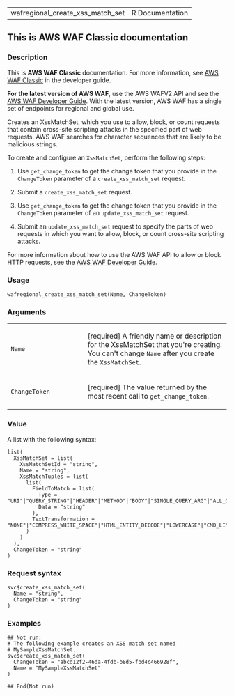 <table style="width: 100%;">
<tbody>
<tr class="odd">
<td>wafregional_create_xss_match_set</td>
<td style="text-align: right;">R Documentation</td>
</tr>
</tbody>
</table>

## This is AWS WAF Classic documentation

### Description

This is **AWS WAF Classic** documentation. For more information, see
[AWS WAF
Classic](https://docs.aws.amazon.com/waf/latest/developerguide/classic-waf-chapter.html)
in the developer guide.

**For the latest version of AWS WAF**, use the AWS WAFV2 API and see the
[AWS WAF Developer
Guide](https://docs.aws.amazon.com/waf/latest/developerguide/waf-chapter.html).
With the latest version, AWS WAF has a single set of endpoints for
regional and global use.

Creates an XssMatchSet, which you use to allow, block, or count requests
that contain cross-site scripting attacks in the specified part of web
requests. AWS WAF searches for character sequences that are likely to be
malicious strings.

To create and configure an `XssMatchSet`, perform the following steps:

1.  Use `get_change_token` to get the change token that you provide in
    the `ChangeToken` parameter of a `create_xss_match_set` request.

2.  Submit a `create_xss_match_set` request.

3.  Use `get_change_token` to get the change token that you provide in
    the `ChangeToken` parameter of an `update_xss_match_set` request.

4.  Submit an `update_xss_match_set` request to specify the parts of web
    requests in which you want to allow, block, or count cross-site
    scripting attacks.

For more information about how to use the AWS WAF API to allow or block
HTTP requests, see the [AWS WAF Developer
Guide](https://docs.aws.amazon.com/waf/latest/developerguide/).

### Usage

    wafregional_create_xss_match_set(Name, ChangeToken)

### Arguments

<table>
<colgroup>
<col style="width: 35%" />
<col style="width: 65%" />
</colgroup>
<tbody>
<tr class="odd">
<td><code id="wafregional_create_xss_match_set_:_Name">Name</code></td>
<td><p>[required] A friendly name or description for the XssMatchSet
that you're creating. You can't change <code>Name</code> after you
create the <code>XssMatchSet</code>.</p></td>
</tr>
<tr class="even">
<td><code
id="wafregional_create_xss_match_set_:_ChangeToken">ChangeToken</code></td>
<td><p>[required] The value returned by the most recent call to
<code>get_change_token</code>.</p></td>
</tr>
</tbody>
</table>

### Value

A list with the following syntax:

    list(
      XssMatchSet = list(
        XssMatchSetId = "string",
        Name = "string",
        XssMatchTuples = list(
          list(
            FieldToMatch = list(
              Type = "URI"|"QUERY_STRING"|"HEADER"|"METHOD"|"BODY"|"SINGLE_QUERY_ARG"|"ALL_QUERY_ARGS",
              Data = "string"
            ),
            TextTransformation = "NONE"|"COMPRESS_WHITE_SPACE"|"HTML_ENTITY_DECODE"|"LOWERCASE"|"CMD_LINE"|"URL_DECODE"
          )
        )
      ),
      ChangeToken = "string"
    )

### Request syntax

    svc$create_xss_match_set(
      Name = "string",
      ChangeToken = "string"
    )

### Examples

    ## Not run: 
    # The following example creates an XSS match set named
    # MySampleXssMatchSet.
    svc$create_xss_match_set(
      ChangeToken = "abcd12f2-46da-4fdb-b8d5-fbd4c466928f",
      Name = "MySampleXssMatchSet"
    )

    ## End(Not run)
